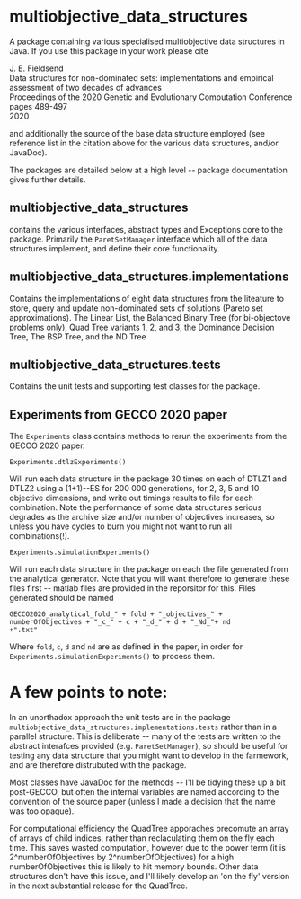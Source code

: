# multiobjective_data_structures

<p>A package containing various specialised multiobjective data structures in Java. If you use this package in your work please cite</p>

<p>J. E. Fieldsend</br>
Data structures for non-dominated sets: implementations and empirical assessment of two decades of advances</br>
Proceedings of the 2020 Genetic and Evolutionary Computation Conference</br>
pages 489-497</br>
2020</p>

<p>and additionally the source of the base data structure employed (see reference list in the citation above for the various data structures, and/or JavaDoc).</p>

<p>The packages are detailed below at a high level -- package documentation gives further details.</p>

## multiobjective_data_structures

<p>contains the various interfaces, abstract types and Exceptions core to the package. Primarily the <code>ParetSetManager</code> interface which all of the data structures implement, and define their core functionality.</p>

## multiobjective_data_structures.implementations
 
<p>Contains the implementations of eight data structures from the liteature to store, query and update non-dominated sets of solutions (Pareto set approximations). The Linear List, the Balanced Binary Tree (for bi-objectove problems only), Quad Tree variants 1, 2, and 3, the Dominance Decision Tree, The BSP Tree, and the ND Tree</p>

## multiobjective_data_structures.tests

<p>Contains the unit tests and supporting test classes for the package.</p>

## Experiments from GECCO 2020 paper

<p>The <code>Experiments</code> class contains methods to rerun the experiments from the GECCO 2020 paper.</p>

  <code>Experiments.dtlzExperiments()</code>

<p>Will run each data structure in the package 30 times on each of DTLZ1 and DTLZ2 using a (1+1)--ES for 200 000 generations, for 2, 3, 5 and 10 objective dimensions, and write out timings results to file for each combination. Note the performance of some data structures serious degrades as the archive size and/or number of objectives increases, so unless you have cycles to burn you might not want to run all combinations(!).</p>

  <code>Experiments.simulationExperiments()</code>

<p>Will run each data structure in the package on each the file generated from the analytical generator. Note that you will want therefore to generate these files first -- matlab files are provided in the reporsitor for this. Files generated should be named </p>

  <code>GECCO2020_analytical_fold_" + fold + "\_objectives\_" + numberOfObjectives + "\_c\_" + c + "\_d\_" + d + "\_Nd\_"+ nd +".txt"</code>

<p>Where <code>fold</code>, <code>c</code>, <code>d</code> and <code>nd</code> are as defined in the paper, in order for <code>Experiments.simulationExperiments()</code> to process them.</p>

# A few points to note:

<p>In an unorthadox approach the unit tests are in the package  <code>multiobjective_data_structures.implementations.tests</code> rather than in a parallel structure. This is deliberate -- many of the tests are written to the abstract interafces provided (e.g. <code>ParetSetManager</code>), so should be useful for testing any data structure that you might want to develop in the farmework, and are therefore distrubuted with the package.</p>

<p>Most classes have JavaDoc for the methods -- I'll be tidying these up a bit post-GECCO, but often the internal variables are named according to the convention of the source paper (unless I made a decision that the name was too opaque).</p>

<p>For computational efficiency the QuadTree apporaches precomute an array of arrays of child indices, rather than reclaculating them on the fly each time. This saves wasted computation, however due to the power term (it is 2^numberOfObjectives by 2^numberOfObjectives) for a high numberOfObjectives this is likely to hit memory bounds. Other data structures don't have this issue, and I'll likely develop an 'on the fly' version in the next substantial release for the QuadTree.</p>





